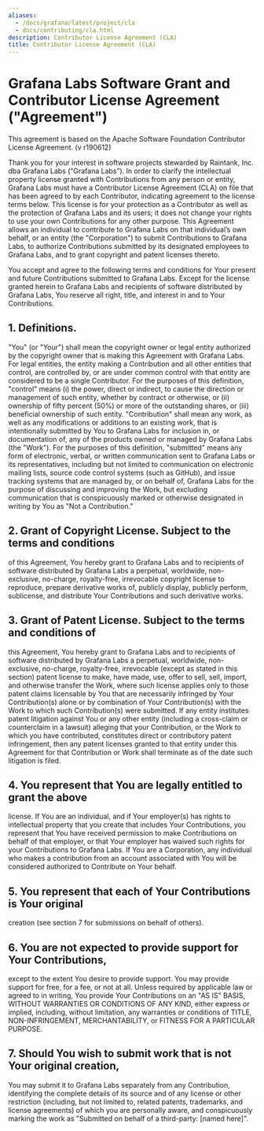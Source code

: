 ```yaml
---
aliases:
  - /docs/grafana/latest/project/cla
  - docs/contributing/cla.html
description: Contributor License Agreement (CLA)
title: Contributor License Agreement (CLA)
---
```


# Grafana Labs Software Grant and Contributor License Agreement ("Agreement")

This agreement is based on the Apache Software Foundation Contributor License Agreement.
(v r190612)

Thank you for your interest in software projects stewarded by Raintank, Inc. dba Grafana Labs (“Grafana Labs”). In order to clarify the intellectual property license
granted with Contributions from any person or entity, Grafana Labs
must have a Contributor License Agreement (CLA) on file that has been
agreed to by each Contributor, indicating agreement to the license terms
below. This license is for your protection as a Contributor as well
as the protection of Grafana Labs and its users; it does not change
your rights to use your own Contributions for any other purpose.
This Agreement allows an individual to contribute to Grafana Labs on that individual’s own behalf, or an entity (the "Corporation") to
submit Contributions to Grafana Labs, to authorize Contributions
submitted by its designated employees to Grafana Labs, and to grant
copyright and patent licenses thereto.

You accept and agree to the following terms and conditions for Your
present and future Contributions submitted to Grafana Labs. Except
for the license granted herein to Grafana Labs and recipients of
software distributed by Grafana Labs, You reserve all right, title,
and interest in and to Your Contributions.

## 1. Definitions.

"You" (or "Your") shall mean the copyright owner or legal entity
authorized by the copyright owner that is making this Agreement
with Grafana Labs. For legal entities, the entity making a
Contribution and all other entities that control, are controlled by,
or are under common control with that entity are considered to be a
single Contributor. For the purposes of this definition, "control"
means (i) the power, direct or indirect, to cause the direction or
management of such entity, whether by contract or otherwise, or
(ii) ownership of fifty percent (50%) or more of the outstanding
shares, or (iii) beneficial ownership of such entity.
"Contribution" shall mean any work, as well as
any modifications or additions to an existing work, that is intentionally
submitted by You to Grafana Labs for inclusion in, or
documentation of, any of the products owned or managed by Grafana Labs (the "Work"). For the purposes of this definition,
"submitted" means any form of electronic, verbal, or written
communication sent to Grafana Labs or its representatives,
including but not limited to communication on electronic mailing
lists, source code control systems (such as GitHub), and issue tracking systems
that are managed by, or on behalf of, Grafana Labs for the
purpose of discussing and improving the Work, but excluding
communication that is conspicuously marked or otherwise designated
in writing by You as "Not a Contribution."

## 2. Grant of Copyright License. Subject to the terms and conditions

of this Agreement, You hereby grant to Grafana Labs and to
recipients of software distributed by Grafana Labs a perpetual,
worldwide, non-exclusive, no-charge, royalty-free, irrevocable
copyright license to reproduce, prepare derivative works of,
publicly display, publicly perform, sublicense, and distribute
Your Contributions and such derivative works.

## 3. Grant of Patent License. Subject to the terms and conditions of

this Agreement, You hereby grant to Grafana Labs and to recipients
of software distributed by Grafana Labs a perpetual, worldwide,
non-exclusive, no-charge, royalty-free, irrevocable (except as
stated in this section) patent license to make, have made, use,
offer to sell, sell, import, and otherwise transfer the Work,
where such license applies only to those patent claims licensable
by You that are necessarily infringed by Your Contribution(s)
alone or by combination of Your Contribution(s) with the Work to
which such Contribution(s) were submitted. If any entity institutes
patent litigation against You or any other entity (including a
cross-claim or counterclaim in a lawsuit) alleging that your
Contribution, or the Work to which you have contributed, constitutes
direct or contributory patent infringement, then any patent licenses
granted to that entity under this Agreement for that Contribution or
Work shall terminate as of the date such litigation is filed.

## 4. You represent that You are legally entitled to grant the above

license. If You are an individual, and if Your employer(s) has rights to intellectual property
that you create that includes Your Contributions, you represent
that You have received permission to make Contributions on behalf
of that employer, or that Your employer has waived such rights for
your Contributions to Grafana Labs. If You are a Corporation, any individual who makes a contribution from an account associated with You will be considered authorized to Contribute on Your behalf.

## 5. You represent that each of Your Contributions is Your original

creation (see section 7 for submissions on behalf of others).

## 6. You are not expected to provide support for Your Contributions,

except to the extent You desire to provide support. You may provide
support for free, for a fee, or not at all. Unless required by
applicable law or agreed to in writing, You provide Your
Contributions on an "AS IS" BASIS, WITHOUT WARRANTIES OR CONDITIONS
OF ANY KIND, either express or implied, including, without
limitation, any warranties or conditions of TITLE, NON-INFRINGEMENT,
MERCHANTABILITY, or FITNESS FOR A PARTICULAR PURPOSE.

## 7. Should You wish to submit work that is not Your original creation,

You may submit it to Grafana Labs separately from any
Contribution, identifying the complete details of its source and
of any license or other restriction (including, but not limited
to, related patents, trademarks, and license agreements) of which
you are personally aware, and conspicuously marking the work as
"Submitted on behalf of a third-party: [named here]".

